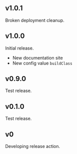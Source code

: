 ## v1.0.1

Broken deployment cleanup.

## v1.0.0

Initial release.

* New documentation site
* New config value `buildClass`

## v0.9.0

Test release.

## v0.1.0

Test release.

## v0

Developing release action.

